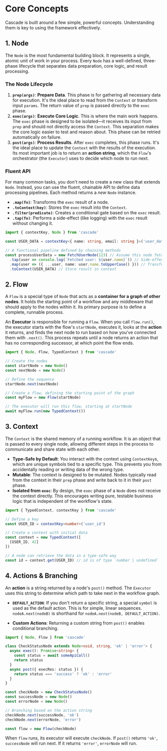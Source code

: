 # Core Concepts

Cascade is built around a few simple, powerful concepts. Understanding them is key to using the framework effectively.

## 1. Node

The `Node` is the most fundamental building block. It represents a single, atomic unit of work in your process. Every `Node` has a well-defined, three-phase lifecycle that separates data preparation, core logic, and result processing.

### The Node Lifecycle

1. **`prep(args)`**: **Prepare Data**. This phase is for gathering all necessary data for execution. It's the ideal place to read from the `Context` or transform input `params`. The return value of `prep` is passed directly to the `exec` phase.
2. **`exec(args)`**: **Execute Core Logic**. This is where the main work happens. The `exec` phase is designed to be isolated—it receives its input from `prep` and should not directly access the `Context`. This separation makes the core logic easier to test and reason about. This phase can be retried automatically on failure.
3. **`post(args)`**: **Process Results**. After `exec` completes, this phase runs. It's the ideal place to update the `Context` with the results of the execution. Its most important job is to return an **action string**, which the `Flow`'s orchestrator (the `Executor`) uses to decide which node to run next.

### Fluent API

For many common tasks, you don't need to create a new class that extends `Node`. Instead, you can use the fluent, chainable API to define data processing pipelines. Each method returns a *new* `Node` instance.

- **`.map(fn)`**: Transforms the `exec` result of a node.
- **`.toContext(key)`**: Stores the `exec` result into the `Context`.
- **`.filter(predicate)`**: Creates a conditional gate based on the `exec` result.
- **`.tap(fn)`**: Performs a side-effect (like logging) with the `exec` result without changing it.

```typescript
import { contextKey, Node } from 'cascade'

const USER_DATA = contextKey<{ name: string, email: string }>('user_data')

// A functional pipeline defined by chaining methods
const processUserData = new FetchUserNode(123) // Assume this node fetches a user object
  .tap(user => console.log(`Fetched user: ${user.name}`)) // Side-effect
  .map(user => ({ ...user, name: user.name.toUpperCase() })) // Transformation
  .toContext(USER_DATA) // Store result in context
```

## 2. Flow

A `Flow` is a special type of `Node` that acts as a **container for a graph of other nodes**. It holds the starting point of a workflow and any middleware that should apply to the nodes within it. Its primary purpose is to define a complete, runnable process.

An **Executor** is responsible for running a `Flow`. When you call `flow.run()`, the executor starts with the flow's `startNode`, executes it, looks at the **action** it returns, and finds the next node to run based on how you've connected them with `.next()`. This process repeats until a node returns an action that has no corresponding successor, at which point the flow ends.

```typescript
import { Node, Flow, TypedContext } from 'cascade'

// Create the nodes
const startNode = new Node()
const nextNode = new Node()

// Define the sequence
startNode.next(nextNode)

// Create a flow, defining the starting point of the graph
const myFlow = new Flow(startNode)

// The executor will run this flow, starting at startNode
await myFlow.run(new TypedContext())
```

## 3. Context

The `Context` is the shared memory of a running workflow. It is an object that is passed to every single node, allowing different steps in the process to communicate and share state with each other.

- **Type-Safe by Default**: You interact with the context using `ContextKey`s, which are unique symbols tied to a specific type. This prevents you from accidentally reading or writing data of the wrong type.
- **Mutable**: The context is designed to be mutated. Nodes typically read from the context in their `prep` phase and write back to it in their `post` phase.
- **Isolated from `exec`**: By design, the `exec` phase of a `Node` does not receive the context directly. This encourages writing pure, testable business logic that is independent of the workflow's state.

```typescript
import { TypedContext, contextKey } from 'cascade'

// Define a key
const USER_ID = contextKey<number>('user_id')

// Create a context with initial data
const context = new TypedContext([
  [USER_ID, 42]
])

// A node can retrieve the data in a type-safe way
const id = context.get(USER_ID) // id is of type `number | undefined`
```

## 4. Actions & Branching

An **action** is a string returned by a node's `post()` method. The `Executor` uses this string to determine which path to take next in the workflow graph.

- **`DEFAULT_ACTION`**: If you don't return a specific string, a special `symbol` is used as the default action. This is for simple, linear sequences. `nodeA.next(nodeB)` is shorthand for `nodeA.next(nodeB, DEFAULT_ACTION)`.

- **Custom Actions**: Returning a custom string from `post()` enables conditional branching.

```typescript
import { Node, Flow } from 'cascade'

class CheckStatusNode extends Node<void, string, 'ok' | 'error'> {
  async exec(): Promise<string> {
    const status = await someApiCall()
    return status
  }
  async post({ execRes: status }) {
    return status === 'success' ? 'ok' : 'error'
  }
}

const checkNode = new CheckStatusNode()
const successNode = new Node()
const errorNode = new Node()

// Branching based on the action string
checkNode.next(successNode, 'ok')
checkNode.next(errorNode, 'error')

const flow = new Flow(checkNode)
```

When `flow` runs, its executor will execute `checkNode`. If `post()` returns `'ok'`, `successNode` will run next. If it returns `'error'`, `errorNode` will run.
